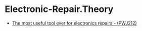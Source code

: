# Electronic-Repair.Theory
- [The most useful tool ever for electronics repairs - (PWJ212)](https://youtu.be/O2mulzqHGBg)
